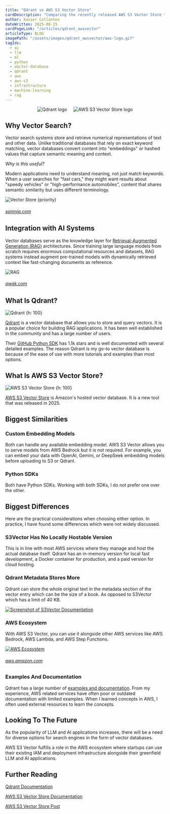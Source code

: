 ```yaml
---
title: "Qdrant vs AWS S3 Vector Store"
cardDescription: "Comparing the recently released AWS S3 Vector Store to Qdrant."
author: Xavier Collantes
dateWritten: 2025-08-15
cardPageLink: "/articles/qdrant_awsvector"
articleType: BLOG
imagePath: "/assets/images/qdrant_awsvector/aws-logo.gif"
tagIds:
  - ai
  - llm
  - ml
  - python
  - vector-database
  - qdrant
  - aws
  - aws-s3
  - infrastructure
  - machine-learning
  - rag
---
```


<div style="display: flex; justify-content: center; gap: 20px;">
  <img src="/assets/images/vectorstores/q.svg" alt="Qdrant logo" priority="true" />
  <img src="/assets/images/qdrant_awsvector/aws.webp" alt="AWS S3 Vector Store logo" priority="true" />
</div>

## Why Vector Search?

Vector search systems store and retrieve numerical representations of text and
other data. Unlike traditional databases that rely on exact keyword matching,
vector databases convert content into "embeddings" or hashed values that capture
semantic meaning and context.

_Why is this useful?_

Modern applications need to understand meaning, not just match keywords. When a
user searches for "fast cars," they might want results about "speedy vehicles"
or "high-performance automobiles", content that shares semantic similarity but
uses different terminology.

![Vector Store {priority}](/assets/images/vectorstores/vector-space.webp)

###### [xomnia.com](https://xomnia.com/post/an-introduction-to-vector-databases-for-beginners/)

## Integration with AI Systems

Vector databases serve as the knowledge layer for [Retrieval-Augmented
Generation (RAG)](/articles/rag-langchain.md) architectures. Since training
large language models from scratch requires enormous computational resources and
datasets, RAG systems instead augment pre-trained models with dynamically
retrieved context like fast-changing documents as reference.

![RAG](/assets/images/vectorstores/flow.webp)

###### [qwak.com](https://www.qwak.com/post/utilizing-llms-with-embedding-stores)

## What Is Qdrant?

![Qdrant {h: 100}](/assets/images/vectorstores/q.svg)

[Qdrant](https://qdrant.tech/documentation/overview/) is a vector database that
allows you to store and query vectors. It is a popular choice for building RAG
applications. It has been well established in the community and has a large
number of users.

Their [GitHub Python SDK](https://github.com/qdrant/qdrant-client) has 1.1k stars and is well documented with several detailed examples. The reason Qdrant is my go-to vector database is because of the ease of use with more tutorials and examples than most options.

## What Is AWS S3 Vector Store?

![AWS S3 Vector Store {h: 100}](/assets/images/qdrant_awsvector/aws.webp)

<callout
  type="note"
  description="AWS S3 Vector Store was only recently released so features may
  change rapidly.">
</callout>

[AWS S3 Vector Store](https://aws.amazon.com/s3/features/vectors/) is Amazon's
hosted vector database. It is a new tool that was released in 2025.

## Biggest Similarities

### Custom Embedding Models

Both can handle any available embedding model. AWS S3 Vector allows you to serve
models from AWS Bedrock but it is not required. For example, you can embed your
data with OpenAI, Gemini, or DeepSeek embedding models before uploading to S3 or
Qdrant.

### Python SDKs

Both have Python SDKs. Working with both SDKs, I do not prefer one over the other.

## Biggest Differences

Here are the practical considerations when choosing either option. In practice,
I have found some differences which were not widely discussed.

### S3Vector Has No Locally Hostable Version

This is in line with most AWS services where they manage and host the actual
database itself. Qdrant has an in-memory version for local fast development, a
Docker container for production, and a paid version for cloud hosting.

### Qdrant Metadata Stores More

Qdrant can store the whole original text in the metadata section of the vector
entry which can be the size of a book. As opposed to S3Vector which has a limit
of 40 KB.

[![Screenshot of S3Vector Documentation](/assets/images/qdrant_awsvector/limits.webp)](https://docs.aws.amazon.com/AmazonS3/latest/userguide/s3-vectors-limitations.html)

### AWS Ecosystem

With AWS S3 Vector, you can use it alongside other AWS services like AWS Bedrock,
AWS Lambda, and AWS Step Functions.

[![AWS Ecosystem](/assets/images/qdrant_awsvector/awseco.webp)](https://aws.amazon.com/blogs/aws/introducing-amazon-s3-vectors-first-cloud-storage-with-native-vector-support-at-scale/)

###### [aws.amazon.com](https://aws.amazon.com/blogs/aws/introducing-amazon-s3-vectors-first-cloud-storage-with-native-vector-support-at-scale/)

### Examples And Documentation

Qdrant has a large number of [examples and
documentation](https://qdrant.tech/documentation/agentic-rag-langgraph/).
From my experience, AWS related services have often poor or outdated
documentation with limited examples. When I learned concepts in AWS, I often
used external resources to learn the concepts.

## Looking To The Future

As the popularity of LLM and AI applications increases, there will be a need for diverse options for search engines in the form of vector databases.

AWS S3 Vector fulfills a role in the AWS ecosystem where startups can use their existing IAM and deployment infrastructure alongside their greenfield LLM and AI applications.

## Further Reading

[Qdrant Documentation](https://qdrant.tech/documentation/concepts/search/)

[AWS S3 Vector Store Documentation](https://aws.amazon.com/s3/features/vectors/)

[AWS S3 Vector Store Post](https://aws.amazon.com/blogs/aws/introducing-amazon-s3-vectors-first-cloud-storage-with-native-vector-support-at-scale/)
